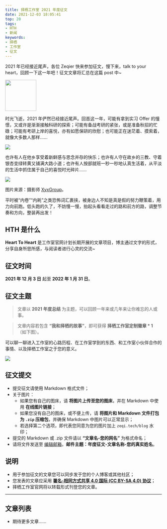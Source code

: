 ```yaml
---
title: 择栖工作室 2021 年度征文
date: 2021-12-03 18:05:41
top: 20
tags:
- HTH
- 新闻
keywords:
- 择栖
- 工作室
- 征文
---
```


2021 年已经接近尾声，各位 Zeqier 快来参加征文，慢下来，talk to your heart，回顾一下这一年吧！征文文章将汇总在这篇 post 中~

<!-- more -->

<img src="https://shaun-logo.oss-cn-beijing.aliyuncs.com/zeqi_logo.png" style="width: 100px; object-fit: cover;" />

时光飞逝，2021 年俨然已经接近尾声。回首这一年，可能有拿到实习 Offer 的憧憬，又或许是渐渐接触科研的探索；可能有备战考研的紧张，或是准备秋招的忙碌；可能有考研上岸的喜悦，亦有如愿保研的欣慰；也可能正在迷茫着、摸索着，就像大多数人那样……

![](https://zeqitech.oss-cn-beijing.aliyuncs.com/zeqi/0301F8562D4288FC906E340F2701C591.png/watermark)

也许有人在他乡享受着新鲜感与思念并存的快乐；也许有人守在故乡的三教、守着银杏变绿转黄又铺满大路小道；也许有人按部就班一秒一秒地认真生活着，从平淡的生活中抓住属于自己的喜悦时光碎片……

![](https://zeqitech.oss-cn-beijing.aliyuncs.com/zeqi/BBBE170860A3DB42CBC87B935D3A7318.png/watermark)

图片来源：摄影师 [XyxGroup](https://500px.com.cn/xinxinlighting)。

平时被“内卷”“内耗”之类恐怖词汇裹挟，被身边人不知是真是假的努力鞭策着，用力向前跑。低头跑的久了，不妨慢一慢，抬起头看看走过的路和前方的路，调整节奏和方向，整装再出发！

## HTH 是什么

**Heart To Heart** 是工作室官网计划长期开展的文章项目，博主通过文字的形式，分享自身所思所感，与阅读者进行心灵的交流~

## 征文时间

**2021 年 12 月 3 日** 起至 **2022 年 1 月 31 日**。

## 征文主题

> 文章以 **2021 年度总结** 为主题，可以回顾一年来或几年来让你难忘的人或事。

> 文章内容若包含 **“我和择栖的故事”**，即可获得 **择栖工作室定制徽章 \* 1** （如下图）。

可以聊一聊进入工作室的心路历程、在工作室学到的东西、和工作室小伙伴合作的事情、以及择栖工作室之于您的意义。

![](https://zeqitech.oss-cn-beijing.aliyuncs.com/zeqi/a948d8b460c91c1da3bbd439ba705703.jpg/watermark)

## 征文提交

- 提交征文请使用 Markdown 格式文件；
- 关于图片：
  - 如果您有自己的图床，请 **将图片上传至您的图床**，并在 Markdown 中使用 **在线图片链接**；
  - 如果您没有自己的图床，或不便上传，请 **将图片和 Markdown 文件打包为 `.zip` 压缩包**，并确保 Markdown 中图片可以正常显示；
  - 若选择第二个选项，即代表您同意为您的图片加上 `zeqi.tech/blog` 水印；
- 提交的 Markdown 或 .zip 文件请以 **“文章名-您的网名”** 为格式命名；
- 请将文件发送至 [编辑邮箱](mailto:blog@zeqi.tech)，**邮件主题：年度征文-文章名称-您的真实姓名**。

## 说明

- 用于参加征文的文章您可以同步发于您的个人博客或其他社区；
- 您发表的文章应采用 [**署名-相同方式共享 4.0 国际 (CC BY-SA 4.0) 协议**](https://creativecommons.org/licenses/by-sa/4.0/deed.zh-Hans)；
- 择栖工作室官网将以转载形式刊登您的文章。

---

## 文章列表

- 期待更多文章……
